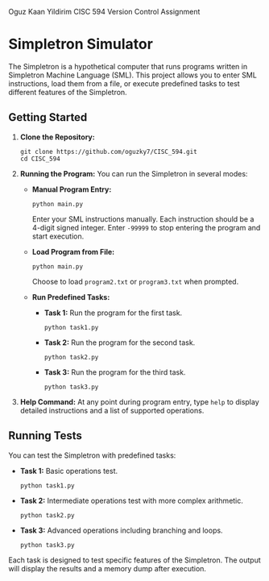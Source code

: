 Oguz Kaan Yildirim CISC 594 Version Control Assignment

# Simpletron Simulator

The Simpletron is a hypothetical computer that runs programs written in Simpletron Machine Language (SML). This project allows you to enter SML instructions, load them from a file, or execute predefined tasks to test different features of the Simpletron.

## Getting Started

1. **Clone the Repository:**
   ```
   git clone https://github.com/oguzky7/CISC_594.git
   cd CISC_594
   ```

2. **Running the Program:**
   You can run the Simpletron in several modes:

   - **Manual Program Entry:**
     ```
     python main.py
     ```
     Enter your SML instructions manually. Each instruction should be a 4-digit signed integer. Enter `-99999` to stop entering the program and start execution.

   - **Load Program from File:**
     ```
     python main.py
     ```
     Choose to load `program2.txt` or `program3.txt` when prompted.

   - **Run Predefined Tasks:**
     - **Task 1:** Run the program for the first task.
       ```
       python task1.py
       ```
     - **Task 2:** Run the program for the second task.
       ```
       python task2.py
       ```
     - **Task 3:** Run the program for the third task.
       ```
       python task3.py
       ```

3. **Help Command:**
   At any point during program entry, type `help` to display detailed instructions and a list of supported operations.

## Running Tests

You can test the Simpletron with predefined tasks:

- **Task 1:** Basic operations test.
  ```
  python task1.py
  ```
- **Task 2:** Intermediate operations test with more complex arithmetic.
  ```
  python task2.py
  ```
- **Task 3:** Advanced operations including branching and loops.
  ```
  python task3.py
  ```

Each task is designed to test specific features of the Simpletron. The output will display the results and a memory dump after execution.
